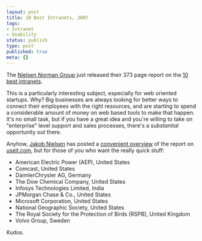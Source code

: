 ```yaml
---
layout: post
title: 10 Best Intranets, 2007
tags:
- Intranet
- Usability
status: publish
type: post
published: true
meta: {}
---
```

The <a href="http://www.nngroup.com/">Nielsen Norman Group</a> just released their 373 page report on the <a href="http://www.nngroup.com/reports/intranet/design/">10 best intranets</a>.

This is a particularly interesting subject, especially for web oriented startups.  Why?  Big businesses are always looking for better ways to connect their employees with the right resources, and are starting to spend a considerable amount of money on web based tools to make that happen.  It's no small task, but if you have a great idea and you're willing to take on "enterprise" level support and sales processes, there's a <em>substantial</em> opportunity out there.

Anyhow, <a href="http://useit.com/">Jakob Nielsen</a> has posted a <a href="http://www.useit.com/alertbox/intranet_design.html">convenient overview</a> of the report on <a href="http://useit.com/">useit.com</a>, but for those of you who want the really quick stuff:
<ol></ol>
<ul>
	<li>American Electric Power (AEP), United States</li>
	<li>Comcast, United States</li>
	<li>DaimlerChrysler AG, Germany</li>
	<li>The Dow Chemical Company, United States</li>
	<li>Infosys Technologies Limited, India</li>
	<li>JPMorgan Chase &amp; Co., United States</li>
	<li>Microsoft Corporation, United States</li>
	<li>National Geographic Society, United States</li>
	<li>The Royal Society for the Protection of Birds (RSPB), United Kingdom</li>
	<li>Volvo Group, Sweden</li>
</ul>
<ol></ol>
Kudos.
